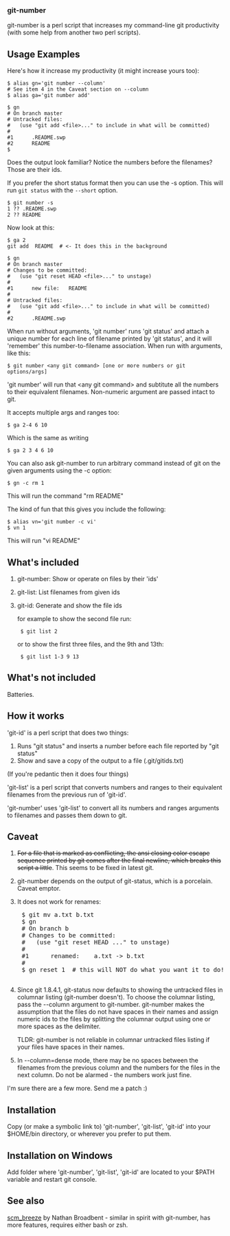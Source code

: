 ### git-number ###

git-number is a perl script that increases my command-line git productivity
(with some help from another two perl scripts).

## Usage Examples ##

Here's how it increase my productivity (it might increase yours too):

    $ alias gn='git number --column'
    # See item 4 in the Caveat section on --column
    $ alias ga='git number add'

    $ gn
    # On branch master
    # Untracked files:
    #   (use "git add <file>..." to include in what will be committed)
    #
    #1      .README.swp
    #2      README
    $

Does the output look familiar? Notice the numbers before the filenames? Those
are their ids.

If you prefer the short status format then you can use the -s option.  This
will run ``git status`` with the ``--short`` option.

    $ git number -s
    1 ?? .README.swp
    2 ?? README


Now look at this:

    $ ga 2
    git add  README  # <- It does this in the background

    $ gn
    # On branch master
    # Changes to be committed:
    #   (use "git reset HEAD <file>..." to unstage)
    #
    #1      new file:   README
    #
    # Untracked files:
    #   (use "git add <file>..." to include in what will be committed)
    #
    #2      .README.swp

When run without arguments, 'git number' runs 'git status' and attach a unique
number for each line of filename printed by 'git status', and it will 'remember'
this number-to-filename association. When run with arguments, like this:

    $ git number <any git command> [one or more numbers or git options/args]

'git number' will run that &lt;any git command&gt; and subtitute all the numbers
to their equivalent filenames. Non-numeric argument are passed intact to git.

It accepts multiple args and ranges too:

    $ ga 2-4 6 10

Which is the same as writing

    $ ga 2 3 4 6 10

You can also ask git-number to run arbitrary command instead of git on the
given arguments using the -c option:

    $ gn -c rm 1

This will run the command "rm README"

The kind of fun that this gives you include the following:

    $ alias vn='git number -c vi'
    $ vn 1

This will run "vi README"

## What's included ##

1. git-number: Show or operate on files by their 'ids'
2. git-list: List filenames from given ids
3. git-id: Generate and show the file ids

    for example to show the second file run:

        $ git list 2

    or to show the first three files, and the  9th and 13th:

        $ git list 1-3 9 13

## What's not included ##

Batteries.

## How it works ##

'git-id' is a perl script that does two things:

1. Runs "git status" and inserts a number before each file reported by "git
   status"
2. Show and save a copy of the output to a file (.git/gitids.txt)

(If you're pedantic then it does four things)

'git-list' is a perl script that converts numbers and ranges to their
equivalent filenames from the previous run of 'git-id'.

'git-number' uses 'git-list' to convert all its numbers and ranges arguments to
filenames and passes them down to git.

## Caveat ##

1. <strike>For a file that is marked as conflicting, the ansi closing color escape
   sequence printed by git comes after the final newline, which breaks this
   script a little</strike>. This seems to be fixed in latest git.

2. git-number depends on the output of git-status, which is a porcelain. Caveat emptor.

3. It does not work for renames:

 <pre>
    $ git mv a.txt b.txt
    $ gn
    # On branch b
    # Changes to be committed:
    #   (use "git reset HEAD <file>..." to unstage)
    #
    #1      renamed:    a.txt -> b.txt
    #
    $ gn reset 1  # this will NOT do what you want it to do!
 </pre>

4.  Since git 1.8.4.1, git-status now defaults to showing the untracked files
    in columnar listing (git-number doesn't).  To choose the columnar listing,
    pass the --column argument to git-number.  git-number makes the assumption
    that the files do not have spaces in their names and assign numeric ids to
    the files by splitting the columnar output using one or more spaces as the
    delimiter.

    TLDR: git-number is not reliable in columnar untracked files
    listing if your files have spaces in their names.

5.  In --column=dense mode, there may be no spaces between the filenames from
    the previous column and the numbers for the files in the next column.  Do
    not be alarmed - the numbers work just fine.

I'm sure there are a few more. Send me a patch :)

## Installation ##

Copy (or make a symbolic link to) 'git-number', 'git-list', 'git-id' into your
$HOME/bin directory, or wherever you prefer to put them.

## Installation on Windows ##

Add folder where 'git-number', 'git-list', 'git-id' are located to your $PATH variable and restart git console.

## See also ##

[scm_breeze](https://github.com/ndbroadbent/scm_breeze) by Nathan Broadbent -  similar in spirit with git-number, has more features, requires either bash or zsh.
